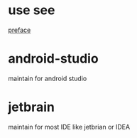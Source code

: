 # use see

[preface](preface.md)

# android-studio

maintain for android studio

# jetbrain

maintain for most IDE like jetbrian or IDEA